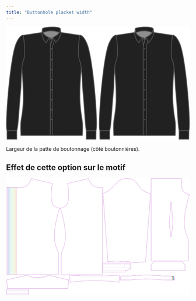 ```yaml
---
title: "Buttonhole placket width"
---
```


![Largeur de patte de boutonnage (côté boutonnières)](buttonholeplacketwidth.svg)

Largeur de la patte de boutonnage (côté boutonnières).

## Effet de cette option sur le motif

![Cette image montre l'effet de cette option en superposant plusieurs variantes qui ont une valeur différente pour cette option](simon_buttonholeplacketwidth_sample.svg "Effet de cette option sur le modèle")

